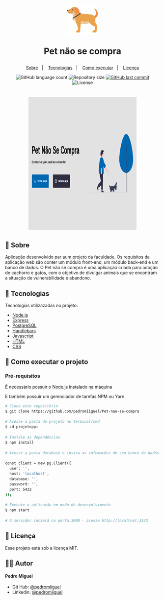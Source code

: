<h1 align="center">
    <img alt="Pet não se compra" title="Pet não se compra" src="public/assets/dog.svg" width="100px" color="#212529" />
		<p color="#212529">Pet não se compra</p>
</h1>

<p align="center">
  <a href="#-sobre">Sobre</a>&nbsp;&nbsp;&nbsp;|&nbsp;&nbsp;&nbsp;
  <a href="#-tecnologias">Tecnologias</a>&nbsp;&nbsp;&nbsp;|&nbsp;&nbsp;&nbsp;
  <a href="#-como-executar-o-projeto">Como executar</a>&nbsp;&nbsp;&nbsp;|&nbsp;&nbsp;&nbsp;
  <a href="#-licença">Licença</a>
</p>

<p align="center">
  <img alt="GitHub language count" src="https://img.shields.io/github/languages/count/pedromiiguel/Pet-nao-se-compra?color=%2304D361">

  <img alt="Repository size" src="https://img.shields.io/github/repo-size/pedromiiguel/Pet-nao-se-compra">
	
  
  <a href="https://github.com/pedromiiguel/Pet-nao-se-compra/commits/master">
    <img alt="GitHub last commit" src="https://img.shields.io/github/last-commit/pedromiiguel/Pet-nao-se-compra">
  </a>

  <img alt="License" src="https://img.shields.io/github/license/pedromiiguel/PetNaoSeCompra">
</p>

<h1 align="center">
    <img alt="Pet nao se compra" title="Pet nao se compra" src=".github/indexx.png" width="70%" height="430px"/>
</h1>


## 🔖 Sobre

Aplicação desenvolvido par aum projeto da faculdade. Os requisitos da aplicação web são  conter um módulo front-end, um módulo back-end e um banco de dados. O Pet não se compra é uma aplicação criada para adoção de cachorro e gatos, com o objetivo de divulgar animais que se encontram a situação de vulnerabilidade e abandono.


## 🚀 Tecnologias

Tecnologias utilizazadas no projeto:

- [Node.js](https://nodejs.org/en/)
- [Express](https://expressjs.com/pt-br/)
- [PostgreSQL](https://www.postgresql.org/)
- [Handlebars](https://handlebarsjs.com/)
- [Javascript](https://developer.mozilla.org/pt-BR/docs/Web/JavaScript)
- [HTML](https://developer.mozilla.org/pt-BR/docs/Web/HTML)
- [CSS](https://developer.mozilla.org/pt-BR/docs/Web/CSS)


## 🔧 Como executar o projeto

### Pré-requisitos

<p> É necessário possuir o Node.js instalado na máquina </p>
<p>E também possuir um gerenciador de tarefas NPM ou Yarn.</p>

```bash
# Clone este repositório
$ git clone https://github.com/pedromiiguel/Pet-nao-se-compra

# Acesse a pasta do projeto no terminal/cmd
$ cd projetoppi

# Instale as dependências
$ npm install

# Acesse a pasta database e insira as infomações de seu banco de dados postgres, no arquivo database.js

const client = new pg.Client({
  user: '',
  host: 'localhost',
  database: '',
  password: '',
  port: 5432
});

# Execute a aplicação em modo de desenvolvimento
$ npm start

# O servidor inciará na porta:3000 - acesse http://localhost:3333 
```

## 📝 Licença

Esse projeto está sob a licença MIT.

## :man_astronaut: Autor

#### Pedro Miguel

- Git Hub: <a href="https://github.com/pedromiiguel" target='_blanck' >@pedromiiguel</a>
- Linkedin: <a href="https://www.linkedin.com/in/pedro-miiguel" target='_blanck' >@pedromiiguel</a>